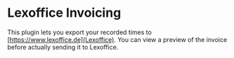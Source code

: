 # Lexoffice Invoicing

This plugin lets you export your recorded times to [https://www.lexoffice.de](Lexoffice).
You can view a preview of the invoice before actually sending it to Lexoffice.